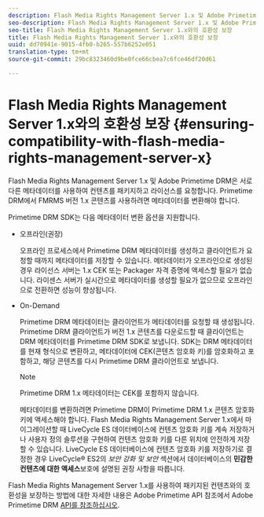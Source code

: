 ```yaml
---
description: Flash Media Rights Management Server 1.x 및 Adobe Primetime DRM은 서로 다른 메타데이터를 사용하여 컨텐츠를 패키지하고 라이선스를 요청합니다. Primetime DRM에서 FMRMS 버전 1.x 콘텐츠를 사용하려면 메타데이터를 변환해야 합니다.
seo-description: Flash Media Rights Management Server 1.x 및 Adobe Primetime DRM은 서로 다른 메타데이터를 사용하여 컨텐츠를 패키지하고 라이선스를 요청합니다. Primetime DRM에서 FMRMS 버전 1.x 콘텐츠를 사용하려면 메타데이터를 변환해야 합니다.
seo-title: Flash Media Rights Management Server 1.x와의 호환성 보장
title: Flash Media Rights Management Server 1.x와의 호환성 보장
uuid: dd70941e-9015-4fb0-b265-557b6252e051
translation-type: tm+mt
source-git-commit: 29bc8323460d9be0fce66cbea7c6fce46df20d61

---
```



# Flash Media Rights Management Server 1.x와의 호환성 보장 {#ensuring-compatibility-with-flash-media-rights-management-server-x}

Flash Media Rights Management Server 1.x 및 Adobe Primetime DRM은 서로 다른 메타데이터를 사용하여 컨텐츠를 패키지하고 라이선스를 요청합니다. Primetime DRM에서 FMRMS 버전 1.x 콘텐츠를 사용하려면 메타데이터를 변환해야 합니다.

Primetime DRM SDK는 다음 메타데이터 변환 옵션을 지원합니다.

* 오프라인(권장)

   오프라인 프로세스에서 Primetime DRM 메타데이터를 생성하고 클라이언트가 요청할 때까지 메타데이터를 저장할 수 있습니다. 메타데이터가 오프라인으로 생성된 경우 라이선스 서버는 1.x CEK 또는 Packager 자격 증명에 액세스할 필요가 없습니다. 라이센스 서버가 실시간으로 메타데이터를 생성할 필요가 없으므로 오프라인으로 전환하면 성능이 향상됩니다.
* On-Demand

   Primetime DRM 메타데이터는 클라이언트가 메타데이터를 요청할 때 생성됩니다. Primetime DRM 클라이언트가 버전 1.x 콘텐츠를 다운로드할 때 클라이언트는 DRM 메타데이터를 Primetime DRM SDK로 보냅니다. SDK는 DRM 메타데이터를 현재 형식으로 변환하고, 메타데이터에 CEK(콘텐츠 암호화 키)를 암호화하고 포함하고, 해당 콘텐츠를 다시 Primetime DRM 클라이언트로 보냅니다.

   >[!NOTE]
   >
   >Primetime DRM 1.x 메타데이터는 CEK를 포함하지 않습니다.

   메타데이터를 변환하려면 Primetime DRM이 Primetime DRM 1.x 콘텐츠 암호화 키에 액세스해야 합니다. Flash Media Rights Management Server 1.x에서 마이그레이션할 때 LiveCycle ES 데이터베이스에 컨텐츠 암호화 키를 계속 저장하거나 사용자 정의 솔루션을 구현하여 컨텐츠 암호화 키를 다른 위치에 안전하게 저장할 수 있습니다. LiveCycle ES 데이터베이스에 컨텐츠 암호화 키를 저장하기로 결정한 경우 LiveCycle® ES2의 *보안 강화 및 보안* 섹션에서 데이터베이스의 **민감한 컨텐츠에 대한 액세스**&#x200B;보호에 설명된 권장 사항을 따릅니다.

Flash Media Rights Management Server 1.x를 사용하여 패키지된 컨텐츠와의 호환성을 보장하는 방법에 대한 자세한 내용은 Adobe Primetime API 참조에서 Adobe Primetime DRM [API를 참조하십시오](https://help.adobe.com/en_US/primetime/api/index.html#api-Adobe_Primetime_API_References).
